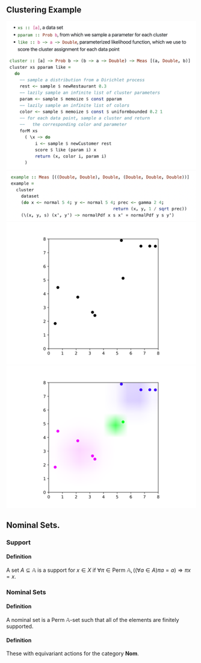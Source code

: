 ## Clustering Example

![](generator.png)
![](instance.png)
![](dataset.svg)
![](map.svg)

## Nominal Sets.

### Support
#### Definition

A set $A \subseteq \mathbb{A}$ is a support for $x \in X$ if $\forall \pi \in \text{Perm } \mathbb{A}, ((\forall a \in A) \pi a = a) \Rightarrow \pi x = x$.

### Nominal Sets
#### Definition

A nominal set is a $\text{Perm } \mathbb{A}$-set such that all of the elements are finitely supported.

#### Definition

These with equivariant actions for the category $\textbf{Nom}$.
